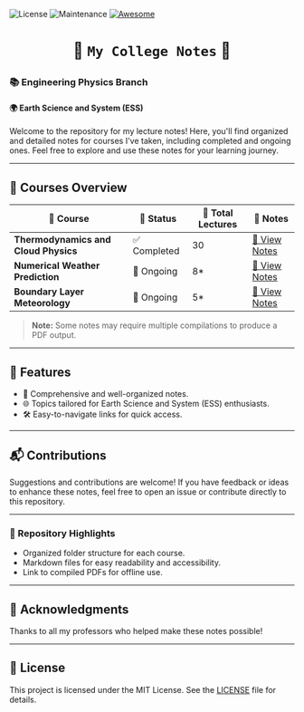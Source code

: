 ![License](https://img.shields.io/badge/License-MIT-blue) ![Maintenance](https://img.shields.io/badge/Maintained-Yes-brightgreen) [![Awesome](https://cdn.rawgit.com/sindresorhus/awesome/d7305f38d29fed78fa85652e3a63e154dd8e8829/media/badge.svg)](https://github.com/Jack-bo1220/Awesome-Remote-Sensing-Foundation-Models)
# <p align=center>🌟 `My College Notes` 🌟 </p>

### 📚 **Engineering Physics Branch**  
#### 🌍 **Earth Science and System (ESS)**  

Welcome to the repository for my lecture notes! Here, you'll find organized and detailed notes for courses I've taken, including completed and ongoing ones. Feel free to explore and use these notes for your learning journey.  

---

## 🚀 **Courses Overview**  

| 📘 **Course**                   | 📌 **Status**         | 📆 **Total Lectures** | 📝 **Notes**                                                                                           |
|---------------------------------|-----------------------|-----------------------|--------------------------------------------------------------------------------------------------------|
| **Thermodynamics and Cloud Physics** | ✅ Completed          | 30                    | [📄 View Notes](https://github.com/Harshit-Dhanwalkar/College-Notes/tree/main/Thermodynamics-and-Cloud-Physics/Notes.pdf) |
| **Numerical Weather Prediction**     | 🔄 Ongoing            | 8*                    | [📄 View Notes](https://github.com/Harshit-Dhanwalkar/College-Notes/tree/main/Numerical-Weather-Prediction/Notes.pdf)     |
| **Boundary Layer Meteorology**       | 🔄 Ongoing            | 5*                    | [📄 View Notes](https://github.com/Harshit-Dhanwalkar/College-Notes/tree/main/Boundary-Layer-Meteorology/Notes.pdf)       |

> **Note:** Some notes may require multiple compilations to produce a PDF output.  

---

## 🎯 **Features**
- 📖 Comprehensive and well-organized notes.  
- 🌐 Topics tailored for Earth Science and System (ESS) enthusiasts.  
- 🛠️ Easy-to-navigate links for quick access.  

---

## 📬 **Contributions**  
Suggestions and contributions are welcome! If you have feedback or ideas to enhance these notes, feel free to open an issue or contribute directly to this repository.  

---

### 📂 Repository Highlights  
- Organized folder structure for each course.  
- Markdown files for easy readability and accessibility.  
- Link to compiled PDFs for offline use.  

---

## 🖤 **Acknowledgments**
Thanks to all my professors who helped make these notes possible!  

---

## 📝 License
This project is licensed under the MIT License. See the [LICENSE](LICENSE) file for details.

